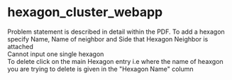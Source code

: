# hexagon_cluster_webapp
Problem statement is described in detail within the PDF.
To add a hexagon specify Name, Name of neighbor and Side that Hexagon Neighbor is attached </br>
Cannot input one single hexagon</br>
To delete click on the main Hexagon entry i.e where the name of heaxgon you are trying to delete is given in the  "Hexagon Name" column
